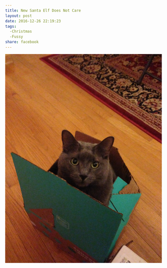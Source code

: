 ```yaml
---
title: New Santa Elf Does Not Care
layout: post
date: 2016-12-26 22:19:23
tags:
  -Christmas
  -Fussy
share: facebook
---
```

<!--share-->
<img src="/img/unhappyelf.jpg">